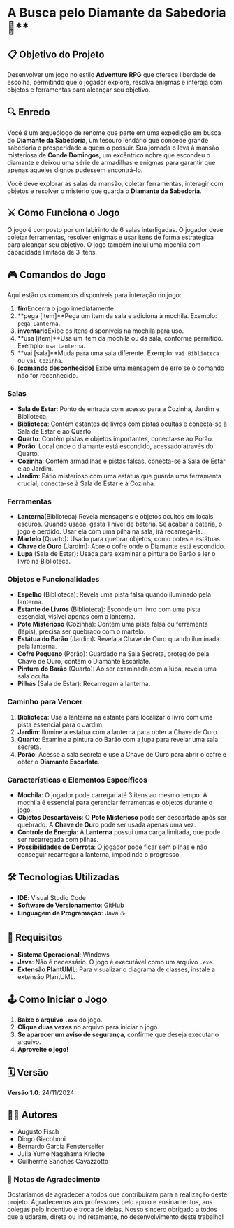 # A Busca pelo Diamante da Sabedoria 💎**

## 📋 Objetivo do Projeto

Desenvolver um jogo no estilo **Adventure RPG** que oferece liberdade de escolha, permitindo que o jogador explore, resolva enigmas e interaja com objetos e ferramentas para alcançar seu objetivo.

## 🔍 Enredo

Você é um arqueólogo de renome que parte em uma expedição em busca do **Diamante da Sabedoria**, um tesouro lendário que concede grande sabedoria e prosperidade a quem o possuir. Sua jornada o leva à mansão misteriosa de **Conde Domingos**, um excêntrico nobre que escondeu o diamante e deixou uma série de armadilhas e enigmas para garantir que apenas aqueles dignos pudessem encontrá-lo.

Você deve explorar as salas da mansão, coletar ferramentas, interagir com objetos e resolver o mistério que guarda o **Diamante da Sabedoria**.

## ⚔️ Como Funciona o Jogo

O jogo é composto por um labirinto de 6 salas interligadas. O jogador deve coletar ferramentas, resolver enigmas e usar itens de forma estratégica para alcançar seu objetivo. O jogo também inclui uma mochila com capacidade limitada de 3 itens.

## 🎮 Comandos do Jogo

Aqui estão os comandos disponíveis para interação no jogo:

1. **fim**Encerra o jogo imediatamente.
2. **pega [item]**Pega um item da sala e adiciona à mochila. Exemplo: `pega Lanterna`.
3. **inventario**Exibe os itens disponíveis na mochila para uso.
4. **usa [item]**Usa um item da mochila ou da sala, conforme permitido. Exemplo: `usa Lanterna`.
5. **vai [sala]**Muda para uma sala diferente. Exemplo: `vai Biblioteca` ou `vai Cozinha`.
6. **[comando desconhecido]**
   Exibe uma mensagem de erro se o comando não for reconhecido.

### **Salas**

- **Sala de Estar**: Ponto de entrada com acesso para a Cozinha, Jardim e Biblioteca.
- **Biblioteca**: Contém estantes de livros com pistas ocultas e conecta-se à Sala de Estar e ao Quarto.
- **Quarto**: Contém pistas e objetos importantes, conecta-se ao Porão.
- **Porão**: Local onde o diamante está escondido, acessado através do Quarto.
- **Cozinha**: Contém armadilhas e pistas falsas, conecta-se à Sala de Estar e ao Jardim.
- **Jardim**: Pátio misterioso com uma estátua que guarda uma ferramenta crucial, conecta-se à Sala de Estar e à Cozinha.

### **Ferramentas**

- **Lanterna**(Biblioteca) Revela mensagens e objetos ocultos em locais escuros. Quando usada, gasta 1 nivel de bateria. Se acabar a bateria, o jogo é perdido. Usar ela com uma pilha na sala, irá recarregá-la.
- **Martelo** (Quarto): Usado para quebrar objetos, como potes e estátuas.
- **Chave de Ouro** (Jardim): Abre o cofre onde o Diamante está escondido.
- **Lupa** (Sala de Estar): Usada para examinar a pintura do Barão e ler o livro na Biblioteca.

### **Objetos e Funcionalidades**

- **Espelho** (Biblioteca): Revela uma pista falsa quando iluminado pela lanterna.
- **Estante de Livros** (Biblioteca): Esconde um livro com uma pista essencial, visível apenas com a lanterna.
- **Pote Misterioso** (Cozinha): Contém uma pista falsa ou ferramenta (lápis), precisa ser quebrado com o martelo.
- **Estátua do Barão** (Jardim): Revela a Chave de Ouro quando iluminada pela lanterna.
- **Cofre Pequeno** (Porão): Guardado na Sala Secreta, protegido pela Chave de Ouro, contém o Diamante Escarlate.
- **Pintura do Barão** (Quarto): Ao ser examinada com a lupa, revela uma sala oculta.
- **Pilhas** (Sala de Estar): Recarregam a lanterna.

### **Caminho para Vencer**

1. **Biblioteca**: Use a lanterna na estante para localizar o livro com uma pista essencial para o Jardim.
2. **Jardim**: Ilumine a estátua com a lanterna para obter a Chave de Ouro.
3. **Quarto**: Examine a pintura do Barão com a lupa para revelar uma sala secreta.
4. **Porão**: Acesse a sala secreta e use a Chave de Ouro para abrir o cofre e obter o **Diamante Escarlate**.

### **Características e Elementos Específicos**

- **Mochila**: O jogador pode carregar até 3 itens ao mesmo tempo. A mochila é essencial para gerenciar ferramentas e objetos durante o jogo.
- **Objetos Descartáveis**: O **Pote Misterioso** pode ser descartado após ser quebrado. A **Chave de Ouro** pode ser usada apenas uma vez.
- **Controle de Energia**: A **Lanterna** possui uma carga limitada, que pode ser recarregada com pilhas.
- **Possibilidades de Derrota**: O jogador pode ficar sem pilhas e não conseguir recarregar a lanterna, impedindo o progresso.

## 🛠️ Tecnologias Utilizadas

- **IDE**: Visual Studio Code
- **Software de Versionamento**: GitHub
- **Linguagem de Programação**: Java ☕

## 📑 Requisitos

- **Sistema Operacional**: Windows
- **Java**: Não é necessário. O jogo é executável como um arquivo `.exe`.
- **Extensão PlantUML**: Para visualizar o diagrama de classes, instale a extensão PlantUML.

## 🕹️ Como Iniciar o Jogo

1. **Baixe o arquivo `.exe`** do jogo.
2. **Clique duas vezes** no arquivo para iniciar o jogo.
3. **Se aparecer um aviso de segurança**, confirme que deseja executar o arquivo.
4. **Aproveite o jogo!**

## 🗓️ Versão

**Versão 1.0**: 24/11/2024

## 🧑‍💻 Autores

- Augusto Fisch
- Diogo Giacoboni
- Bernardo Garcia Fensterseifer
- Julia Yume Nagahama Kriedte
- Guilherme Sanches Cavazzotto

### 🤗 Notas de Agradecimento

Gostaríamos de agradecer a todos que contribuíram para a realização deste projeto. Agradecemos aos professores pelo apoio e ensinamentos, aos colegas pelo incentivo e troca de ideias. Nosso sincero obrigado a todos que ajudaram, direta ou indiretamente, no desenvolvimento deste trabalho!
